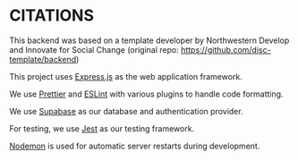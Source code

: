 # CITATIONS
This backend was based on a template developer by Northwestern Develop and Innovate for Social Change
(original repo: https://github.com/disc-template/backend)

This project uses [Express.js](https://expressjs.com/) as the web application
framework.

We use [Prettier](https://prettier.io/) and [ESLint](https://eslint.org/) with
various plugins to handle code formatting.

We use [Supabase](https://supabase.com/) as our database and authentication
provider.

For testing, we use [Jest](https://jestjs.io/) as our testing framework.

[Nodemon](https://nodemon.io/) is used for automatic server restarts during
development.
